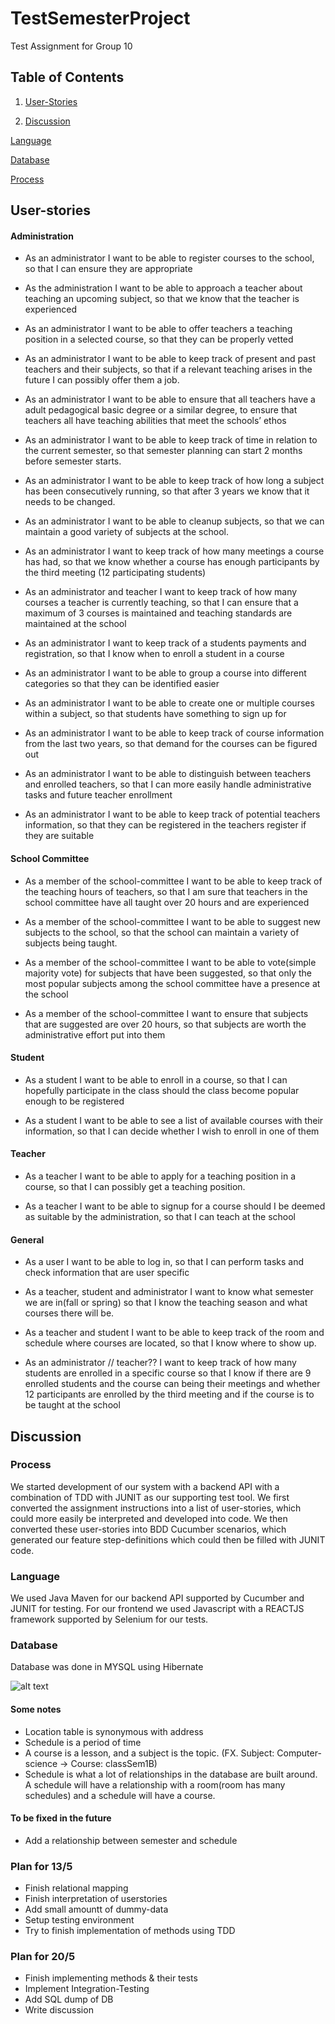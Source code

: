 # TestSemesterProject
Test Assignment for Group 10

## Table of Contents
1. [User-Stories](##User-stories)

2. [Discussion](##Discussion)

[Language](###Language)

[Database](###Database)

[Process](###Process)


## User-stories

#### Administration

* As an administrator I want to be able to register courses to the school, so that I can ensure they are appropriate

* As the administration I want to be able to approach a teacher about teaching an upcoming subject, so that we know that the teacher is experienced

* As an administrator I want to be able to offer teachers a teaching position in a selected course, so that they can be properly vetted

* As an administrator I want to be able to keep track of present and past teachers and their subjects, so that if a relevant teaching arises in the future I can possibly offer them a job.

* As an administrator I want to be able to ensure that all teachers have a adult pedagogical basic degree or a similar degree, to ensure that teachers all have teaching abilities that meet the schools’ ethos

* As an administrator I want to be able to keep track of time in relation to the current semester, so that semester planning can start 2 months before semester starts. 

* As an administrator I want to be able to keep track of how long a subject has been consecutively running, so that after 3 years we know that it needs to be changed. 

* As an administrator I want to be able to cleanup subjects, so that we can maintain a good variety of subjects at the school.

* As an administrator I want to keep track of how many meetings a course has had, so that we know whether a course has enough participants by the third meeting (12 participating students)

* As an administrator and teacher I want to keep track of how many courses a teacher is currently teaching, so that I can ensure that a maximum of 3 courses is maintained and teaching standards are maintained at the school

* As an administrator I want to keep track of a students payments and registration, so that I know when to enroll a student in a course

* As an administrator I want to be able to group a course into different categories so that they can be identified easier

* As an administrator I want to be able to create one or multiple courses within a subject, so that students have something to sign up for

* As an administrator I want to be able to keep track of course information from the last two years, so that demand for the courses can be figured out

* As an administrator I want to be able to distinguish between teachers and enrolled teachers, so that I can more easily handle administrative tasks and future teacher enrollment

* As an administrator I want to be able to keep track of potential teachers information, so that they can be registered in the teachers register if they are suitable

#### School Committee 

* As a member of the school-committee I want to be able to keep track of the teaching hours of teachers, so that I am sure that teachers in the school committee have all taught over 20 hours and are experienced

* As a member of the school-committee I want to be able to suggest new subjects to the school, so that the school can maintain a variety of subjects being taught. 

* As a member of the school-committee I want to be able to vote(simple majority vote) for subjects that have been suggested, so that only the most popular subjects among the school committee have a presence at the school

* As a member of the school-committee I want to ensure that subjects that are suggested are over 20 hours, so that subjects are worth the administrative effort put into them

#### Student

* As a student I want to be able to enroll in a course, so that I can hopefully participate in the class should the class become popular enough to be registered

* As a student I want to be able to see a list of available courses with their information, so that I can decide whether I wish to enroll in one of them

#### Teacher

* As a teacher I want to be able to apply for a teaching position in a course, so that I can possibly get a teaching position.

* As a teacher I want to be able to signup for a course should I be deemed as suitable by the administration, so that I can teach at the school

#### General

* As a user I want to be able to log in, so that I can perform tasks and check information that are user specific

* As a teacher, student and administrator I want to know what semester we are in(fall or spring) so that I know the teaching season and what courses there will be. 

* As a teacher and student I want to be able to keep track of the room and schedule where courses are located, so that I know where to show up. 

* As an administrator // teacher?? I want to keep track of how many students are enrolled in a specific course so that I know if there are 9 enrolled students and the course can being their meetings and whether 12 participants are enrolled by the third meeting and if the course is to be taught at the school


## Discussion

### Process

We started development of our system with a backend API with a combination of TDD with JUNIT as our supporting test tool. We first converted the assignment instructions into a list of user-stories, which could more easily be interpreted and developed into code. We then converted these user-stories into BDD Cucumber scenarios, which generated our feature step-definitions which could then be filled with JUNIT code. 

### Language

We used Java Maven for our backend API supported by Cucumber and JUNIT for testing.
For our frontend we used Javascript with a REACTJS framework supported by Selenium for our tests. 

### Database

Database was done in MYSQL using Hibernate

![alt text](https://github.com/FarkIst/TestSemesterProject/blob/master/SYS_DB.png)

#### Some notes

* Location table is synonymous with address
* Schedule is a period of time
* A course is a lesson, and a subject is the topic. (FX. Subject: Computer-science -> 
Course: classSem1B)
* Schedule is what a lot of relationships in the database are built around.
A schedule will have a relationship with a room(room has many schedules) and a schedule will have a course.

#### To be fixed in the future

* Add a relationship between semester and schedule

### Plan for 13/5

* Finish relational mapping
* Finish interpretation of userstories
* Add small amountt of dummy-data
* Setup testing environment
* Try to finish implementation of methods using TDD


### Plan for 20/5

* Finish implementing methods & their tests
* Implement Integration-Testing
* Add SQL dump of DB
* Write discussion 